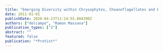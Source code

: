 ```yaml
---
title: "Emerging Diversity within Chrysophytes, Choanoflagellates and Bicosoecids Based on Molecular Surveys"
date: 2011-01-01
publishDate: 2020-04-23T11:14:55.884390Z
authors: ["delcampo", "Ramon Massana"]
publication_types: ["2"]
abstract: ""
featured: false
publication: "*Protist*"
---
```

